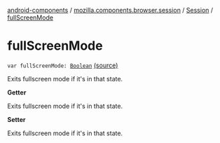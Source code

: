 [android-components](../../index.md) / [mozilla.components.browser.session](../index.md) / [Session](index.md) / [fullScreenMode](./full-screen-mode.md)

# fullScreenMode

`var fullScreenMode: `[`Boolean`](https://kotlinlang.org/api/latest/jvm/stdlib/kotlin/-boolean/index.html) [(source)](https://github.com/mozilla-mobile/android-components/blob/master/components/browser/session/src/main/java/mozilla/components/browser/session/Session.kt#L425)

Exits fullscreen mode if it's in that state.

**Getter**

Exits fullscreen mode if it's in that state.

**Setter**

Exits fullscreen mode if it's in that state.

